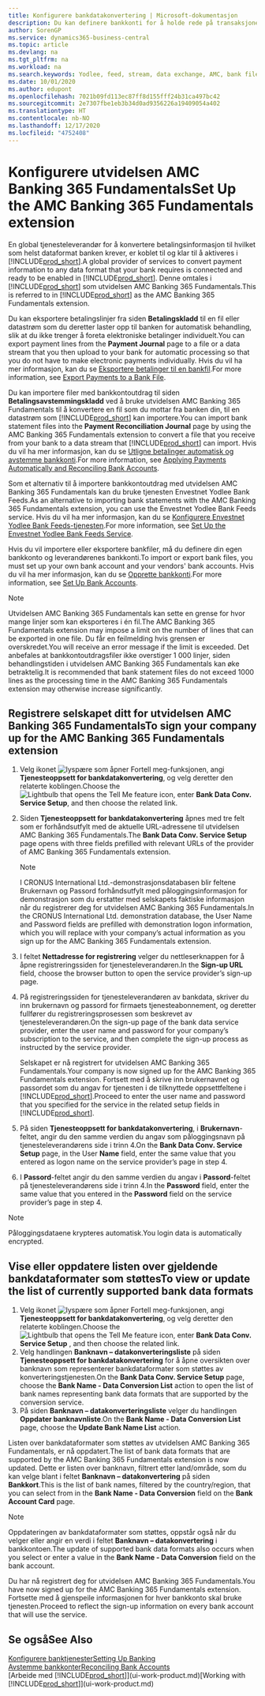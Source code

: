 ```yaml
---
title: Konfigurere bankdatakonvertering | Microsoft-dokumentasjon
description: Du kan definere bankkonti for å holde rede på transaksjoner og importere eller eksportere bankfeeder, for eksempel Yodlee.
author: SorenGP
ms.service: dynamics365-business-central
ms.topic: article
ms.devlang: na
ms.tgt_pltfrm: na
ms.workload: na
ms.search.keywords: Yodlee, feed, stream, data exchange, AMC, bank file import, bank file export, re-export, bank transfer, AMC, AMC Banking 365 Fundamentals extension, funds transfer
ms.date: 10/01/2020
ms.author: edupont
ms.openlocfilehash: 7021b09fd113ec87ff8d155fff24b31ca497bc42
ms.sourcegitcommit: 2e7307fbe1eb3b34d0ad9356226a19409054a402
ms.translationtype: HT
ms.contentlocale: nb-NO
ms.lasthandoff: 12/17/2020
ms.locfileid: "4752408"
---
```

# <a name="set-up-the-amc-banking-365-fundamentals-extension"></a><span data-ttu-id="9276b-103">Konfigurere utvidelsen AMC Banking 365 Fundamentals</span><span class="sxs-lookup"><span data-stu-id="9276b-103">Set Up the AMC Banking 365 Fundamentals extension</span></span>
<span data-ttu-id="9276b-104">En global tjenesteleverandør for å konvertere betalingsinformasjon til hvilket som helst dataformat banken krever, er koblet til og klar til å aktiveres i [!INCLUDE[prod_short](includes/prod_short.md)].</span><span class="sxs-lookup"><span data-stu-id="9276b-104">A global provider of services to convert payment information to any data format that your bank requires is connected and ready to be enabled in [!INCLUDE[prod_short](includes/prod_short.md)].</span></span> <span data-ttu-id="9276b-105">Denne omtales i [!INCLUDE[prod_short](includes/prod_short.md)] som utvidelsen AMC Banking 365 Fundamentals.</span><span class="sxs-lookup"><span data-stu-id="9276b-105">This is referred to in [!INCLUDE[prod_short](includes/prod_short.md)] as the AMC Banking 365 Fundamentals extension.</span></span>

<span data-ttu-id="9276b-106">Du kan eksportere betalingslinjer fra siden **Betalingskladd** til en fil eller datastrøm som du deretter laster opp til banken for automatisk behandling, slik at du ikke trenger å foreta elektroniske betalinger individuelt.</span><span class="sxs-lookup"><span data-stu-id="9276b-106">You can export payment lines from the **Payment Journal** page to a file or a data stream that you then upload to your bank for automatic processing so that you do not have to make electronic payments individually.</span></span> <span data-ttu-id="9276b-107">Hvis du vil ha mer informasjon, kan du se [Eksportere betalinger til en bankfil](finance-make-payments-with-bank-data-conversion-service-or-sepa-credit-transfer.md#exporting-payments-to-a-bank-file).</span><span class="sxs-lookup"><span data-stu-id="9276b-107">For more information, see [Export Payments to a Bank File](finance-make-payments-with-bank-data-conversion-service-or-sepa-credit-transfer.md#exporting-payments-to-a-bank-file).</span></span>

<span data-ttu-id="9276b-108">Du kan importere filer med bankkontoutdrag til siden **Betalingsavstemmingskladd** ved å bruke utvidelsen AMC Banking 365 Fundamentals til å konvertere en fil som du mottar fra banken din, til en datastrøm som [!INCLUDE[prod_short](includes/prod_short.md)] kan importere.</span><span class="sxs-lookup"><span data-stu-id="9276b-108">You can import bank statement files into the **Payment Reconciliation Journal** page by using the AMC Banking 365 Fundamentals extension to convert a file that you receive from your bank to a data stream that [!INCLUDE[prod_short](includes/prod_short.md)] can import.</span></span> <span data-ttu-id="9276b-109">Hvis du vil ha mer informasjon, kan du se [Utligne betalinger automatisk og avstemme bankkonti](receivables-apply-payments-auto-reconcile-bank-accounts.md).</span><span class="sxs-lookup"><span data-stu-id="9276b-109">For more information, see [Applying Payments Automatically and Reconciling Bank Accounts](receivables-apply-payments-auto-reconcile-bank-accounts.md).</span></span>

<span data-ttu-id="9276b-110">Som et alternativ til å importere bankkontoutdrag med utvidelsen AMC Banking 365 Fundamentals kan du bruke tjenesten Envestnet Yodlee Bank Feeds.</span><span class="sxs-lookup"><span data-stu-id="9276b-110">As an alternative to importing bank statements with the AMC Banking 365 Fundamentals extension, you can use the Envestnet Yodlee Bank Feeds service.</span></span> <span data-ttu-id="9276b-111">Hvis du vil ha mer informasjon, kan du se [Konfigurere Envestnet Yodlee Bank Feeds-tjenesten](bank-how-setup-bank-statement-service.md).</span><span class="sxs-lookup"><span data-stu-id="9276b-111">For more information, see [Set Up the Envestnet Yodlee Bank Feeds Service](bank-how-setup-bank-statement-service.md).</span></span>

<span data-ttu-id="9276b-112">Hvis du vil importere eller eksportere bankfiler, må du definere din egen bankkonto og leverandørenes bankkonti.</span><span class="sxs-lookup"><span data-stu-id="9276b-112">To import or export bank files, you must set up your own bank account and your vendors' bank accounts.</span></span> <span data-ttu-id="9276b-113">Hvis du vil ha mer informasjon, kan du se [Opprette bankkonti](bank-how-setup-bank-accounts.md).</span><span class="sxs-lookup"><span data-stu-id="9276b-113">For more information, see [Set Up Bank Accounts](bank-how-setup-bank-accounts.md).</span></span>

> [!NOTE]  
> <span data-ttu-id="9276b-114">Utvidelsen AMC Banking 365 Fundamentals kan sette en grense for hvor mange linjer som kan eksporteres i én fil.</span><span class="sxs-lookup"><span data-stu-id="9276b-114">The AMC Banking 365 Fundamentals extension may impose a limit on the number of lines that can be exported in one file.</span></span> <span data-ttu-id="9276b-115">Du får en feilmelding hvis grensen er overskredet.</span><span class="sxs-lookup"><span data-stu-id="9276b-115">You will receive an error message if the limit is exceeded.</span></span> <span data-ttu-id="9276b-116">Det anbefales at bankkontoutdragsfiler ikke overstiger 1 000 linjer, siden behandlingstiden i utvidelsen AMC Banking 365 Fundamentals kan øke betraktelig.</span><span class="sxs-lookup"><span data-stu-id="9276b-116">It is recommended that bank statement files do not exceed 1000 lines as the processing time in the AMC Banking 365 Fundamentals extension may otherwise increase significantly.</span></span>

## <a name="to-sign-your-company-up-for-the-amc-banking-365-fundamentals-extension"></a><span data-ttu-id="9276b-117">Registrere selskapet ditt for utvidelsen AMC Banking 365 Fundamentals</span><span class="sxs-lookup"><span data-stu-id="9276b-117">To sign your company up for the AMC Banking 365 Fundamentals extension</span></span>
1. <span data-ttu-id="9276b-118">Velg ikonet ![lyspære som åpner Fortell meg-funksjonen](media/ui-search/search_small.png "Fortell hva du vil gjøre"), angi **Tjenesteoppsett for bankdatakonvertering**, og velg deretter den relaterte koblingen.</span><span class="sxs-lookup"><span data-stu-id="9276b-118">Choose the ![Lightbulb that opens the Tell Me feature](media/ui-search/search_small.png "Tell me what you want to do") icon, enter **Bank Data Conv. Service Setup**, and then choose the related link.</span></span>  
2. <span data-ttu-id="9276b-119">Siden **Tjenesteoppsett for bankdatakonvertering** åpnes med tre felt som er forhåndsutfylt med de aktuelle URL-adressene til utvidelsen AMC Banking 365 Fundamentals.</span><span class="sxs-lookup"><span data-stu-id="9276b-119">The **Bank Data Conv. Service Setup** page opens with three fields prefilled with relevant URLs of the provider of AMC Banking 365 Fundamentals extension.</span></span>

    > [!NOTE]  
    >   <span data-ttu-id="9276b-120">I CRONUS International Ltd.-demonstrasjonsdatabasen blir feltene Brukernavn og Passord forhåndsutfylt med påloggingsinformasjon for demonstrasjon som du erstatter med selskapets faktiske informasjon når du registrerer deg for utvidelsen AMC Banking 365 Fundamentals.</span><span class="sxs-lookup"><span data-stu-id="9276b-120">In the CRONUS International Ltd. demonstration database, the User Name and Password fields are prefilled with demonstration logon information, which you will replace with your company’s actual information as you sign up for the AMC Banking 365 Fundamentals extension.</span></span>
3. <span data-ttu-id="9276b-121">I feltet **Nettadresse for registrering** velger du nettleserknappen for å åpne registreringssiden for tjenesteleverandøren.</span><span class="sxs-lookup"><span data-stu-id="9276b-121">In the **Sign-up URL** field, choose the browser button to open the service provider’s sign-up page.</span></span>  
4. <span data-ttu-id="9276b-122">På registreringssiden for tjenesteleverandøren av bankdata, skriver du inn brukernavn og passord for firmaets tjenesteabonnement, og deretter fullfører du registreringsprosessen som beskrevet av tjenesteleverandøren.</span><span class="sxs-lookup"><span data-stu-id="9276b-122">On the sign-up page of the bank data service provider, enter the user name and password for your company’s subscription to the service, and then complete the sign-up process as instructed by the service provider.</span></span>

    <span data-ttu-id="9276b-123">Selskapet er nå registrert for utvidelsen AMC Banking 365 Fundamentals.</span><span class="sxs-lookup"><span data-stu-id="9276b-123">Your company is now signed up for the AMC Banking 365 Fundamentals extension.</span></span> <span data-ttu-id="9276b-124">Fortsett med å skrive inn brukernavnet og passordet som du angav for tjenesten i de tilknyttede oppsettfeltene i [!INCLUDE[prod_short](includes/prod_short.md)].</span><span class="sxs-lookup"><span data-stu-id="9276b-124">Proceed to enter the user name and password that you specified for the service in the related setup fields in [!INCLUDE[prod_short](includes/prod_short.md)].</span></span>

5. <span data-ttu-id="9276b-125">På siden **Tjenesteoppsett for bankdatakonvertering**, i **Brukernavn**-feltet, angir du den samme verdien du angav som påloggingsnavn på tjenesteleverandørens side i trinn 4.</span><span class="sxs-lookup"><span data-stu-id="9276b-125">On the **Bank Data Conv. Service Setup** page, in the User **Name** field, enter the same value that you entered as logon name on the service provider’s page in step 4.</span></span>
6. <span data-ttu-id="9276b-126">I **Passord**-feltet angir du den samme verdien du angav i **Passord**-feltet på tjenesteleverandørens side i trinn 4.</span><span class="sxs-lookup"><span data-stu-id="9276b-126">In the **Password** field, enter the same value that you entered in the **Password** field on the service provider’s page in step 4.</span></span>

> [!NOTE]  
> <span data-ttu-id="9276b-127">Påloggingsdataene krypteres automatisk.</span><span class="sxs-lookup"><span data-stu-id="9276b-127">You login data is automatically encrypted.</span></span>

## <a name="to-view-or-update-the-list-of-currently-supported-bank-data-formats"></a><span data-ttu-id="9276b-128">Vise eller oppdatere listen over gjeldende bankdataformater som støttes</span><span class="sxs-lookup"><span data-stu-id="9276b-128">To view or update the list of currently supported bank data formats</span></span>
1. <span data-ttu-id="9276b-129">Velg ikonet ![lyspære som åpner Fortell meg-funksjonen](media/ui-search/search_small.png "Fortell hva du vil gjøre"), angi **Tjenesteoppsett for bankdatakonvertering**, og velg deretter den relaterte koblingen.</span><span class="sxs-lookup"><span data-stu-id="9276b-129">Choose the ![Lightbulb that opens the Tell Me feature](media/ui-search/search_small.png "Tell me what you want to do") icon, enter **Bank Data Conv. Service Setup** , and then choose the related link.</span></span>
2. <span data-ttu-id="9276b-130">Velg handlingen **Banknavn – datakonverteringsliste** på siden **Tjenesteoppsett for bankdatakonvertering** for å åpne oversikten over banknavn som representerer bankdataformater som støttes av konverteringstjenesten.</span><span class="sxs-lookup"><span data-stu-id="9276b-130">On the **Bank Data Conv. Service Setup** page, choose the **Bank Name - Data Conversion List** action to open the list of bank names representing bank data formats that are supported by the conversion service.</span></span>
3. <span data-ttu-id="9276b-131">På siden **Banknavn – datakonverteringsliste** velger du handlingen **Oppdater banknavnliste**.</span><span class="sxs-lookup"><span data-stu-id="9276b-131">On the **Bank Name - Data Conversion List** page, choose the **Update Bank Name List** action.</span></span>

<span data-ttu-id="9276b-132">Listen over bankdataformater som støttes av utvidelsen AMC Banking 365 Fundamentals, er nå oppdatert.</span><span class="sxs-lookup"><span data-stu-id="9276b-132">The list of bank data formats that are supported by the AMC Banking 365 Fundamentals extension is now updated.</span></span> <span data-ttu-id="9276b-133">Dette er listen over banknavn, filtrert etter land/område, som du kan velge blant i feltet **Banknavn – datakonvertering** på siden **Bankkort**.</span><span class="sxs-lookup"><span data-stu-id="9276b-133">This is the list of bank names, filtered by the country/region, that you can select from in the **Bank Name - Data Conversion** field on the **Bank Account Card** page.</span></span>

> [!NOTE]  
>   <span data-ttu-id="9276b-134">Oppdateringen av bankdataformater som støttes, oppstår også når du velger eller angir en verdi i feltet **Banknavn – datakonvertering** i bankkontoen.</span><span class="sxs-lookup"><span data-stu-id="9276b-134">The update of supported bank data formats also occurs when you select or enter a value in the **Bank Name - Data Conversion** field on the bank account.</span></span>

<span data-ttu-id="9276b-135">Du har nå registrert deg for utvidelsen AMC Banking 365 Fundamentals.</span><span class="sxs-lookup"><span data-stu-id="9276b-135">You have now signed up for the AMC Banking 365 Fundamentals extension.</span></span> <span data-ttu-id="9276b-136">Fortsette med å gjenspeile informasjonen for hver bankkonto skal bruke tjenesten.</span><span class="sxs-lookup"><span data-stu-id="9276b-136">Proceed to reflect the sign-up information on every bank account that will use the service.</span></span>

## <a name="see-also"></a><span data-ttu-id="9276b-137">Se også</span><span class="sxs-lookup"><span data-stu-id="9276b-137">See Also</span></span>
[<span data-ttu-id="9276b-138">Konfigurere banktjenester</span><span class="sxs-lookup"><span data-stu-id="9276b-138">Setting Up Banking</span></span>](bank-setup-banking.md)  
[<span data-ttu-id="9276b-139">Avstemme bankkonter</span><span class="sxs-lookup"><span data-stu-id="9276b-139">Reconciling Bank Accounts</span></span>](bank-manage-bank-accounts.md)  
<span data-ttu-id="9276b-140">[Arbeide med [!INCLUDE[prod_short](includes/prod_short.md)]](ui-work-product.md)</span><span class="sxs-lookup"><span data-stu-id="9276b-140">[Working with [!INCLUDE[prod_short](includes/prod_short.md)]](ui-work-product.md)</span></span>

